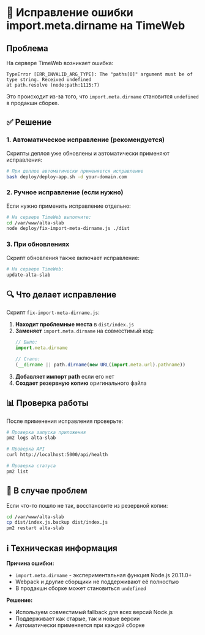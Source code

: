 # 🔧 Исправление ошибки import.meta.dirname на TimeWeb

## Проблема
На сервере TimeWeb возникает ошибка:
```
TypeError [ERR_INVALID_ARG_TYPE]: The "paths[0]" argument must be of type string. Received undefined
at path.resolve (node:path:1115:7)
```

Это происходит из-за того, что `import.meta.dirname` становится `undefined` в продакшн сборке.

## ✅ Решение

### 1. Автоматическое исправление (рекомендуется)
Скрипты деплоя уже обновлены и автоматически применяют исправления:

```bash
# При деплое автоматически применяется исправление
bash deploy/deploy-app.sh -d your-domain.com
```

### 2. Ручное исправление (если нужно)
Если нужно применить исправление отдельно:

```bash
# На сервере TimeWeb выполните:
cd /var/www/alta-slab
node deploy/fix-import-meta-dirname.js ./dist
```

### 3. При обновлениях
Скрипт обновления также включает исправление:

```bash
# На сервере TimeWeb:
update-alta-slab
```

## 🔍 Что делает исправление

Скрипт `fix-import-meta-dirname.js`:

1. **Находит проблемные места** в `dist/index.js`
2. **Заменяет** `import.meta.dirname` на совместимый код:
   ```javascript
   // Было:
   import.meta.dirname
   
   // Стало:
   (__dirname || path.dirname(new URL(import.meta.url).pathname))
   ```
3. **Добавляет импорт path** если его нет
4. **Создает резервную копию** оригинального файла

## 📊 Проверка работы

После применения исправления проверьте:

```bash
# Проверка запуска приложения
pm2 logs alta-slab

# Проверка API
curl http://localhost:5000/api/health

# Проверка статуса
pm2 list
```

## 🚨 В случае проблем

Если что-то пошло не так, восстановите из резервной копии:

```bash
cd /var/www/alta-slab
cp dist/index.js.backup dist/index.js
pm2 restart alta-slab
```

## ℹ️ Техническая информация

**Причина ошибки:**
- `import.meta.dirname` - экспериментальная функция Node.js 20.11.0+
- Webpack и другие сборщики не поддерживают её полностью
- В продакшн сборке может становиться `undefined`

**Решение:**
- Используем совместимый fallback для всех версий Node.js
- Поддерживает как старые, так и новые версии
- Автоматически применяется при каждой сборке